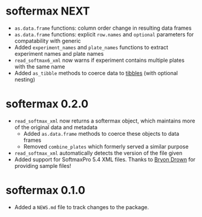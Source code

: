 # softermax NEXT

* `as.data.frame` functions: column order change in resulting data frames
* `as.data.frame` functions: explicit `row.names` and `optional` parameters for compatability with generic
* Added `experiment_names` and `plate_names` functions to extract experiment names and plate names
* `read_softmax6_xml` now warns if experiment contains multiple plates with the same name
* Added `as_tibble` methods to coerce data to [tibbles](http://tibble.tidyverse.org) (with optional nesting)


# softermax 0.2.0

* `read_softmax_xml` now returns a softermax object, which maintains more of the original data and metadata
    * Added `as.data.frame` methods to coerce these objects to data frames
    * Removed `combine_plates` which formerly served a similar purpose
* `read_softmax_xml` automatically detects the version of the file given
* Added support for SoftmaxPro 5.4 XML files. Thanks to [Bryon Drown](https://github.com/bdrown) for providing sample files!


# softermax 0.1.0

* Added a `NEWS.md` file to track changes to the package.
